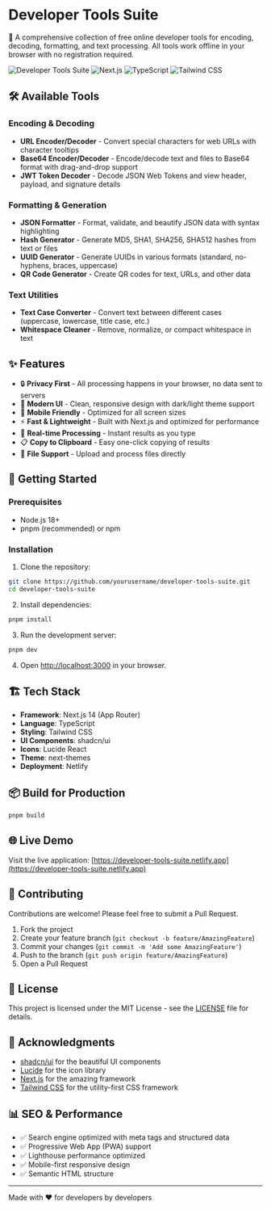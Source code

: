 # Developer Tools Suite

🚀 A comprehensive collection of free online developer tools for encoding, decoding, formatting, and text processing. All tools work offline in your browser with no registration required.

![Developer Tools Suite](https://img.shields.io/badge/Developer-Tools-blue)
![Next.js](https://img.shields.io/badge/Next.js-14-black)
![TypeScript](https://img.shields.io/badge/TypeScript-5.0-blue)
![Tailwind CSS](https://img.shields.io/badge/Tailwind-CSS-38B2AC)

## 🛠️ Available Tools

### Encoding & Decoding
- **URL Encoder/Decoder** - Convert special characters for web URLs with character tooltips
- **Base64 Encoder/Decoder** - Encode/decode text and files to Base64 format with drag-and-drop support
- **JWT Token Decoder** - Decode JSON Web Tokens and view header, payload, and signature details

### Formatting & Generation
- **JSON Formatter** - Format, validate, and beautify JSON data with syntax highlighting
- **Hash Generator** - Generate MD5, SHA1, SHA256, SHA512 hashes from text or files
- **UUID Generator** - Generate UUIDs in various formats (standard, no-hyphens, braces, uppercase)
- **QR Code Generator** - Create QR codes for text, URLs, and other data

### Text Utilities
- **Text Case Converter** - Convert text between different cases (uppercase, lowercase, title case, etc.)
- **Whitespace Cleaner** - Remove, normalize, or compact whitespace in text

## ✨ Features

- 🔒 **Privacy First** - All processing happens in your browser, no data sent to servers
- 🎨 **Modern UI** - Clean, responsive design with dark/light theme support
- 📱 **Mobile Friendly** - Optimized for all screen sizes
- ⚡ **Fast & Lightweight** - Built with Next.js and optimized for performance
- 🔄 **Real-time Processing** - Instant results as you type
- 📋 **Copy to Clipboard** - Easy one-click copying of results
- 💾 **File Support** - Upload and process files directly

## 🚀 Getting Started

### Prerequisites

- Node.js 18+ 
- pnpm (recommended) or npm

### Installation

1. Clone the repository:
```bash
git clone https://github.com/yourusername/developer-tools-suite.git
cd developer-tools-suite
```

2. Install dependencies:
```bash
pnpm install
```

3. Run the development server:
```bash
pnpm dev
```

4. Open [http://localhost:3000](http://localhost:3000) in your browser.

## 🏗️ Tech Stack

- **Framework**: Next.js 14 (App Router)
- **Language**: TypeScript
- **Styling**: Tailwind CSS
- **UI Components**: shadcn/ui
- **Icons**: Lucide React
- **Theme**: next-themes
- **Deployment**: Netlify

## 📦 Build for Production

```bash
pnpm build
```

## 🌐 Live Demo

Visit the live application: [https://developer-tools-suite.netlify.app](https://developer-tools-suite.netlify.app)

## 🤝 Contributing

Contributions are welcome! Please feel free to submit a Pull Request.

1. Fork the project
2. Create your feature branch (`git checkout -b feature/AmazingFeature`)
3. Commit your changes (`git commit -m 'Add some AmazingFeature'`)
4. Push to the branch (`git push origin feature/AmazingFeature`)
5. Open a Pull Request

## 📄 License

This project is licensed under the MIT License - see the [LICENSE](LICENSE) file for details.

## 🙏 Acknowledgments

- [shadcn/ui](https://ui.shadcn.com/) for the beautiful UI components
- [Lucide](https://lucide.dev/) for the icon library
- [Next.js](https://nextjs.org/) for the amazing framework
- [Tailwind CSS](https://tailwindcss.com/) for the utility-first CSS framework

## 📊 SEO & Performance

- ✅ Search engine optimized with meta tags and structured data
- ✅ Progressive Web App (PWA) support
- ✅ Lighthouse performance optimized
- ✅ Mobile-first responsive design
- ✅ Semantic HTML structure

---

Made with ❤️ for developers by developers
